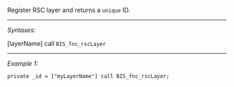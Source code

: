 Register RSC layer and returns a `unique` ID.


---
*Syntaxes:*

[layerName] call `BIS_fnc_rscLayer`

---
*Example 1:*

```sqf
private _id = ["myLayerName"] call BIS_fnc_rscLayer;
```